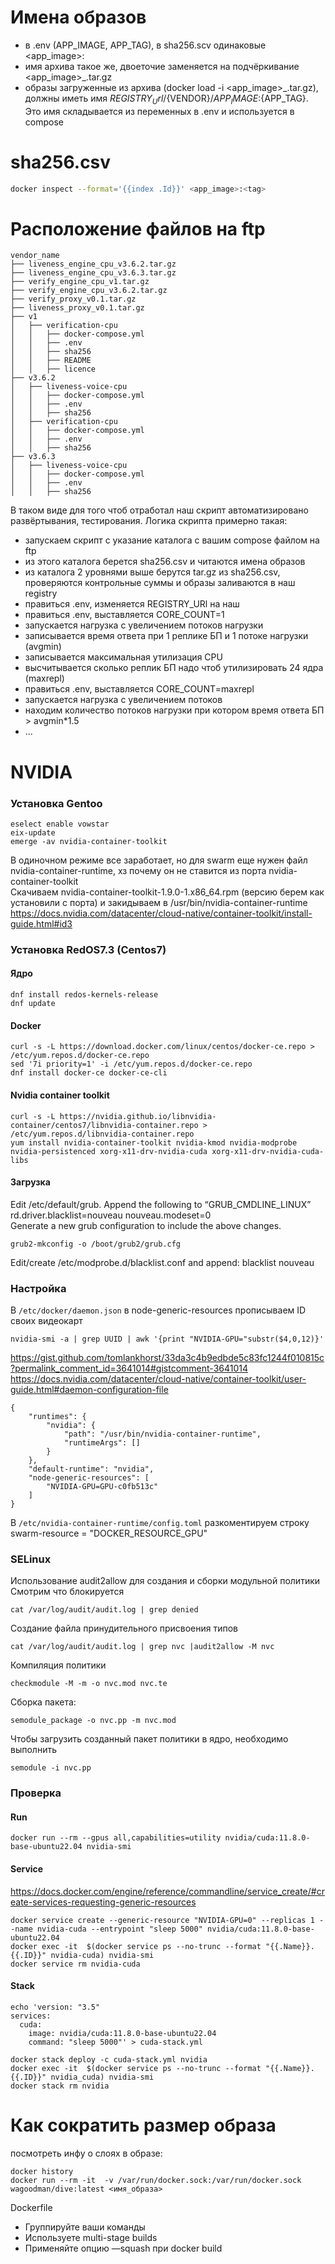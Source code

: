 # Имена образов
- в .env (APP_IMAGE, APP_TAG), в sha256.scv одинаковые <app_image>:<tag>
- имя архива такое же, двоеточие заменяется на подчёркивание <app_image>_<tag>.tar.gz
- образы загруженные из архива (docker load -i <app_image>_<tag>.tar.gz), должны иметь имя ${REGISTRY_Url}/${VENDOR}/${APP_IMAGE}:${APP_TAG}. Это имя складывается из переменных в .env и используется в compose
                   
# sha256.csv
``` bash
docker inspect --format='{{index .Id}}' <app_image>:<tag>
```


# Расположение файлов на ftp
    vendor_name
    ├── liveness_engine_cpu_v3.6.2.tar.gz
    ├── liveness_engine_cpu_v3.6.3.tar.gz
    ├── verify_engine_cpu_v1.tar.gz
    ├── verify_engine_cpu_v3.6.2.tar.gz
    ├── verify_proxy_v0.1.tar.gz
    ├── liveness_proxy_v0.1.tar.gz
    ├── v1
    │   ├── verification-cpu
    │   │   ├── docker-compose.yml
    │   │   ├── .env
    │   │   ├── sha256
    │   │   ├── README
    │   │   ├── licence
    ├── v3.6.2
    │   ├── liveness-voice-cpu
    │   │   ├── docker-compose.yml
    │   │   ├── .env
    │   │   ├── sha256
    │   ├── verification-cpu
    │   │   ├── docker-compose.yml
    │   │   ├── .env
    │   │   ├── sha256
    ├── v3.6.3
    │   ├── liveness-voice-cpu
    │   │   ├── docker-compose.yml
    │   │   ├── .env
    │   │   ├── sha256
В таком виде для того чтоб отработал наш скрипт автоматизировано развёртывания, тестирования. Логика скрипта примерно такая:
- запускаем скрипт с указание каталога с вашим compose файлом на ftp
- из этого каталога берется sha256.csv и читаются имена образов
- из каталога 2 уровнями выше берутся tar.gz из sha256.csv, проверяются контрольные суммы и образы заливаются в наш registry
- правиться .env, изменяется REGISTRY_URl на наш
- правиться .env, выставляется CORE_COUNT=1
- запускается нагрузка с увеличением потоков нагрузки
- записывается время ответа при 1 реплике БП и 1 потоке нагрузки (avgmin)
- записывается максимальная утилизация CPU
- высчитывается сколько реплик БП надо чтоб утилизировать 24 ядра (maxrepl)
- правиться .env, выставляется CORE_COUNT=maxrepl
- запускается нагрузка  с увеличением потоков
- находим количество потоков нагрузки при котором время ответа БП > avgmin*1.5
- ...

# NVIDIA
### Установка Gentoo
    eselect enable vowstar
    eix-update
    emerge -av nvidia-container-toolkit

В одиночном режиме все заработает, но для swarm еще нужен файл nvidia-container-runtime, хз почему он не ставится из порта nvidia-container-toolkit  
Скачиваем nvidia-container-toolkit-1.9.0-1.x86_64.rpm (версию берем как установили с порта) и закидываем в /usr/bin/nvidia-container-runtime  
https://docs.nvidia.com/datacenter/cloud-native/container-toolkit/install-guide.html#id3


### Установка RedOS7.3 (Centos7)
#### Ядро  
    dnf install redos-kernels-release
    dnf update

#### Docker  
    curl -s -L https://download.docker.com/linux/centos/docker-ce.repo > /etc/yum.repos.d/docker-ce.repo
    sed '7i priority=1' -i /etc/yum.repos.d/docker-ce.repo
    dnf install docker-ce docker-ce-cli

#### Nvidia container toolkit  
    curl -s -L https://nvidia.github.io/libnvidia-container/centos7/libnvidia-container.repo > /etc/yum.repos.d/libnvidia-container.repo
    yum install nvidia-container-toolkit nvidia-kmod nvidia-modprobe nvidia-persistenced xorg-x11-drv-nvidia-cuda xorg-x11-drv-nvidia-cuda-libs

#### Загрузка  
Edit /etc/default/grub. Append the following  to “GRUB_CMDLINE_LINUX” rd.driver.blacklist=nouveau nouveau.modeset=0  
Generate a new grub configuration to include the above changes.   
```
grub2-mkconfig -o /boot/grub2/grub.cfg
```
Edit/create /etc/modprobe.d/blacklist.conf and append: blacklist nouveau


### Настройка  
В `/etc/docker/daemon.json` в node-generic-resources прописываем ID своих видеокарт  
```
nvidia-smi -a | grep UUID | awk '{print "NVIDIA-GPU="substr($4,0,12)}'
```
https://gist.github.com/tomlankhorst/33da3c4b9edbde5c83fc1244f010815c?permalink_comment_id=3641014#gistcomment-3641014  
https://docs.nvidia.com/datacenter/cloud-native/container-toolkit/user-guide.html#daemon-configuration-file

    {
        "runtimes": {
            "nvidia": {
                "path": "/usr/bin/nvidia-container-runtime",
                "runtimeArgs": [] 
            }
        }, 
        "default-runtime": "nvidia",
        "node-generic-resources": [
            "NVIDIA-GPU=GPU-c0fb513c"
        ]  
    }

В `/etc/nvidia-container-runtime/config.toml` разкоментируем строку swarm-resource = "DOCKER_RESOURCE_GPU"

### SELinux
Использование audit2allow для создания и сборки модульной политики  
Смотрим что блокируется  
```
cat /var/log/audit/audit.log | grep denied
```
Создание файла принудительного присвоения типов
```
cat /var/log/audit/audit.log | grep nvc |audit2allow -M nvc
```
Компиляция политики   
```
checkmodule -M -m -o nvc.mod nvc.te
```

Сборка пакета:   
```
semodule_package -o nvc.pp -m nvc.mod
```
Чтобы загрузить созданный пакет политики в ядро, необходимо выполнить   
```
semodule -i nvc.pp
```

### Проверка
#### Run  
```
docker run --rm --gpus all,capabilities=utility nvidia/cuda:11.8.0-base-ubuntu22.04 nvidia-smi
```

#### Service  
https://docs.docker.com/engine/reference/commandline/service_create/#create-services-requesting-generic-resources  
```
docker service create --generic-resource "NVIDIA-GPU=0" --replicas 1 --name nvidia-cuda --entrypoint "sleep 5000" nvidia/cuda:11.8.0-base-ubuntu22.04
docker exec -it  $(docker service ps --no-trunc --format "{{.Name}}.{{.ID}}" nvidia-cuda) nvidia-smi
docker service rm nvidia-cuda
```
#### Stack  
    echo 'version: "3.5"
    services:
      cuda:
        image: nvidia/cuda:11.8.0-base-ubuntu22.04
        command: "sleep 5000"' > cuda-stack.yml

    docker stack deploy -c cuda-stack.yml nvidia
    docker exec -it  $(docker service ps --no-trunc --format "{{.Name}}.{{.ID}}" nvidia_cuda) nvidia-smi
    docker stack rm nvidia

# Как сократить размер образа
посмотреть инфу о слоях в образе:  
```
docker history
docker run --rm -it  -v /var/run/docker.sock:/var/run/docker.sock wagoodman/dive:latest <имя_образа>
```
Dockerfile  
- Группируйте ваши команды
- Используете multi-stage builds
- Применяйте опцию —squash при docker build
